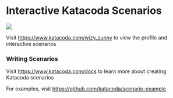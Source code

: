 # Interactive Katacoda Scenarios

[![](http://shields.katacoda.com/katacoda/wizy_sunny/count.svg)](https://www.katacoda.com/wizy_sunny "Get your profile on Katacoda.com")

Visit https://www.katacoda.com/wizy_sunny to view the profile and interactive scenarios

### Writing Scenarios
Visit https://www.katacoda.com/docs to learn more about creating Katacoda scenarios

For examples, visit https://github.com/katacoda/scenario-example
